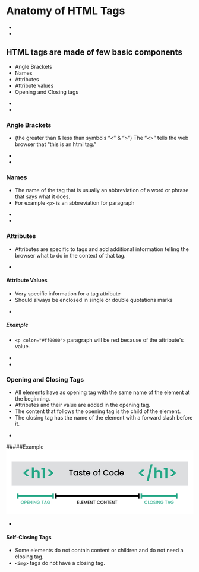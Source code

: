 # Anatomy of HTML Tags




-
-
## HTML tags are made of few basic components
* Angle Brackets
* Names
* Attributes
* Attribute values
* Opening and Closing tags




-
-
### Angle Brackets
* (the greater than & less than symbols “<” & “>”) The  “<>” tells the web browser that “this is an html tag.”

-
-
### Names
* The name of the tag that is usually an abbreviation of a word or phrase that says what it does.
* For example `<p>` is an abbreviation for paragraph

-
-
### Attributes
* Attributes are specific to tags and add additional information telling the browser what to do in the context of that tag.


-
#### Attribute Values
* Very specific information for a tag attribute
* Should always be enclosed in single or double quotations marks


-
##### Example
* `<p color="#ff0000">` paragraph will be red because of the attribute's value.



-
-

### Opening and Closing Tags
* All elements have as opening tag with the same name of the element at the beginning.
* Attributes and their value are added in the opening tag.
* The content that follows the opening tag is the child of the element.
* The closing tag has the name of the element with a forward slash before it.


-
#####Example
<img src="img/open-close-tag.png">


-
#### Self-Closing Tags
* Some elements do not contain content or children and do not need a closing tag.
* `<img>` tags do not have a closing tag.
